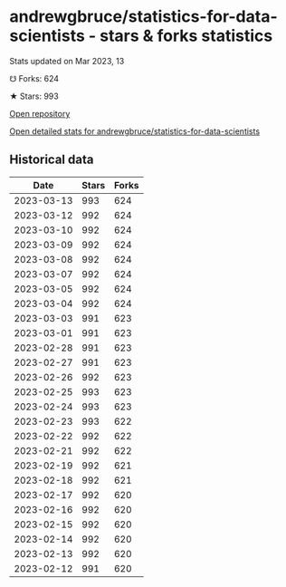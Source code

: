 # andrewgbruce/statistics-for-data-scientists - stars & forks statistics

Stats updated on Mar 2023, 13

☋ Forks: 624

★ Stars: 993

[Open repository](https://github.com/andrewgbruce/statistics-for-data-scientists)

[Open detailed stats for andrewgbruce/statistics-for-data-scientists](https://reviewgithub.com/rep/andrewgbruce/statistics-for-data-scientists)

## Historical data
| Date | Stars | Forks |
|------|-------|-------|
| 2023-03-13 | 993 | 624 | 
| 2023-03-12 | 992 | 624 | 
| 2023-03-10 | 992 | 624 | 
| 2023-03-09 | 992 | 624 | 
| 2023-03-08 | 992 | 624 | 
| 2023-03-07 | 992 | 624 | 
| 2023-03-05 | 992 | 624 | 
| 2023-03-04 | 992 | 624 | 
| 2023-03-03 | 991 | 623 | 
| 2023-03-01 | 991 | 623 | 
| 2023-02-28 | 991 | 623 | 
| 2023-02-27 | 991 | 623 | 
| 2023-02-26 | 992 | 623 | 
| 2023-02-25 | 993 | 623 | 
| 2023-02-24 | 993 | 623 | 
| 2023-02-23 | 993 | 622 | 
| 2023-02-22 | 992 | 622 | 
| 2023-02-21 | 992 | 622 | 
| 2023-02-19 | 992 | 621 | 
| 2023-02-18 | 992 | 621 | 
| 2023-02-17 | 992 | 620 | 
| 2023-02-16 | 992 | 620 | 
| 2023-02-15 | 992 | 620 | 
| 2023-02-14 | 992 | 620 | 
| 2023-02-13 | 992 | 620 | 
| 2023-02-12 | 991 | 620 | 

